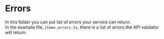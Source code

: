 # Errors

In this folder you can put list of errors your service can return.  
In the example file, `items.errors.ts`, there is a list of errors the API validator will return.
